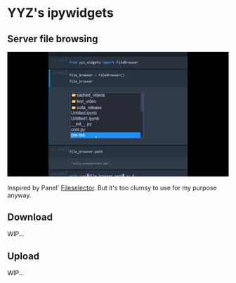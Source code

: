 # YYZ's ipywidgets

## Server file browsing

<img src="https://raw.githubusercontent.com/yiyuezhuo/misc/master/res4.webp">

Inspired by Panel' [Fileselector](https://panel.holoviz.org/reference/widgets/FileSelector.html). But it's too clumsy to use for my purpose anyway.

## Download

WIP...

## Upload

WIP...

